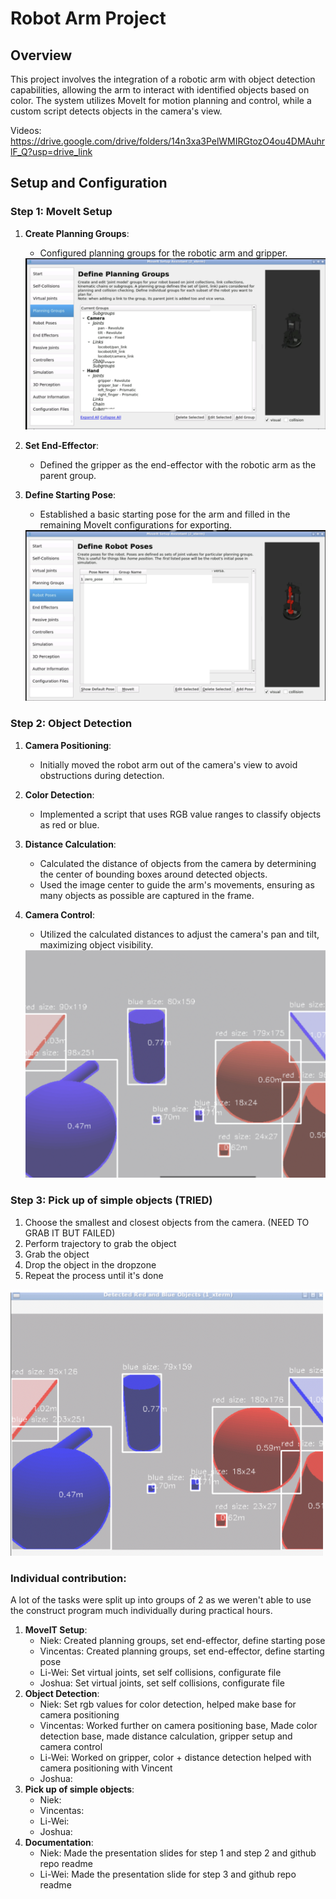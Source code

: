 # Robot Arm Project

## Overview
This project involves the integration of a robotic arm with object detection capabilities, allowing the arm to interact with identified objects based on color. The system utilizes MoveIt for motion planning and control, while a custom script detects objects in the camera's view.

Videos:
https://drive.google.com/drive/folders/14n3xa3PelWMIRGtozO4ou4DMAuhrlF_Q?usp=drive_link


## Setup and Configuration

### Step 1: MoveIt Setup
1. **Create Planning Groups**:
   - Configured planning groups for the robotic arm and gripper.
  
   <img src="ConstructScreenshots/planninggroup.png" alt="Screenshot 1" width="500" />

   
3. **Set End-Effector**:
   - Defined the gripper as the end-effector with the robotic arm as the parent group.
   
4. **Define Starting Pose**:
   - Established a basic starting pose for the arm and filled in the remaining MoveIt configurations for exporting.
  
   <img src="ConstructScreenshots/robotpose.png" alt="Screenshot 1" width="500" />

### Step 2: Object Detection
1. **Camera Positioning**:
   - Initially moved the robot arm out of the camera's view to avoid obstructions during detection.

2. **Color Detection**:
   - Implemented a script that uses RGB value ranges to classify objects as red or blue.

3. **Distance Calculation**:
   - Calculated the distance of objects from the camera by determining the center of bounding boxes around detected objects.
   - Used the image center to guide the arm's movements, ensuring as many objects as possible are captured in the frame.

4. **Camera Control**:
   - Utilized the calculated distances to adjust the camera's pan and tilt, maximizing object visibility.
  
   <img src="ConstructScreenshots/camreaimage1.png" alt="Screenshot 1" width="500" />

### Step 3: Pick up of simple objects (TRIED)
1. Choose the smallest and closest objects from the camera. (NEED TO GRAB IT BUT FAILED)
2. Perform trajectory to grab the object
3. Grab the object 
4. Drop the object in the dropzone
5. Repeat the process until it's done

<img src="ConstructScreenshots/cameraimage2.png" alt="Screenshot 1" width="500" />




### Individual contribution:

A lot of the tasks were split up into groups of 2 as we weren't able to use the construct program much individually during practical hours.

1. **MoveIT Setup**:
   - Niek: Created planning groups, set end-effector, define starting pose
   - Vincentas: Created planning groups, set end-effector, define starting pose
   - Li-Wei: Set virtual joints, set self collisions, configurate file
   - Joshua: Set virtual joints, set self collisions, configurate file
2. **Object Detection**:
   - Niek: Set rgb values for color detection, helped make base for camera positioning
   - Vincentas: Worked further on camera positioning base, Made color detection base, made distance calculation, gripper setup and camera control
   - Li-Wei: Worked on gripper, color + distance detection helped with camera positioning with Vincent
   - Joshua:
3. **Pick up of simple objects**:
   - Niek:
   - Vincentas: 
   - Li-Wei: 
   - Joshua:
4. **Documentation**:
   - Niek: Made the presentation slides for step 1 and step 2 and github repo readme
   - Li-Wei: Made the presentation slide for step 3 and github repo readme

